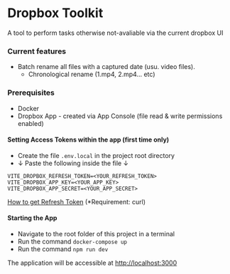 # Dropbox Toolkit

A tool to perform tasks otherwise not-avaliable via the current dropbox UI

### Current features
- Batch rename all files with a captured date (usu. video files).
  - Chronological rename (1.mp4, 2.mp4... etc)

### Prerequisites
- Docker
- Dropbox App - created via App Console (file read & write permissions enabled)

#### Setting Access Tokens within the app (first time only)
- Create the file `.env.local` in the project root directory
- ↓ Paste the following inside the file ↓
```
VITE_DROPBOX_REFRESH_TOKEN=<YOUR_REFRESH_TOKEN>
VITE_DROPBOX_APP_KEY=<YOUR_APP_KEY>
VITE_DROPBOX_APP_SECRET=<YOUR_APP_SECRET>
```
[How to get Refresh Token](https://nifi.apache.org/docs/nifi-docs/components/org.apache.nifi/nifi-dropbox-services-nar/1.26.0/org.apache.nifi.services.dropbox.StandardDropboxCredentialService/additionalDetails.html) (*Requirement: curl)

#### Starting the App
- Navigate to the root folder of this project in a terminal
- Run the command `docker-compose up`
- Run the command `npm run dev`
  
The application will be accessible at [http://localhost:3000](http://localhost:3000)
